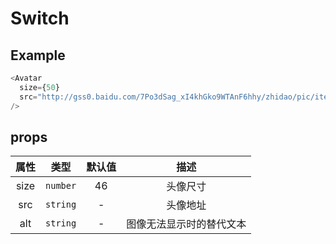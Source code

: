 # Switch

## Example

```javascript
<Avatar
  size={50}
  src="http://gss0.baidu.com/7Po3dSag_xI4khGko9WTAnF6hhy/zhidao/pic/item/1f178a82b9014a90d146a5b5ae773912b31beeba.jpg"
/>
```

## props

| 属性 |   类型   | 默认值 |           描述           |
| :--: | :------: | :----: | :----------------------: |
| size | `number` |   46   |         头像尺寸         |
| src  | `string` |   -    |         头像地址         |
| alt  | `string` |   -    | 图像无法显示时的替代文本 |
